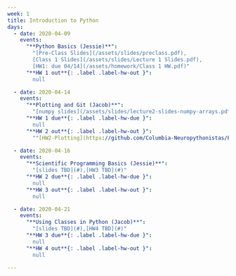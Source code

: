 ```yaml
---
week: 1
title: Introduction to Python
days:
  - date: 2020-04-09
    events:
      "**Python Basics (Jessie)**":
        "[Pre-Class Slides](/assets/slides/preclass.pdf),
        [Class 1 Slides](/assets/slides/Lecture 1 Slides.pdf),
        [HW1: due 04/14](/assets/homework/Class 1 HW.pdf)"
      "**HW 1 out**{: .label .label-hw-out }":
        null

  - date: 2020-04-14
    events:
      "**Plotting and Git (Jacob)**":
        "[numpy slides](/assets/slides/lecture2-slides-numpy-arrays.pdf),[matplotlib slides](/assets/slides/lecture2-slides-matplotlib.pdf), [hw1 and git slides](/assets/slides/lecture2-slides-hw1+git.pdf),"
      "**HW 1 due**{: .label .label-hw-due }":
        null
      "**HW 2 out**{: .label .label-hw-out }":
        ""[HW2-Plotting](https://github.com/Columbia-Neuropythonistas/PythonDataCourse/tree/master/Homeworks/HW2), [HW2-Bonus: Create Personal Website with GitPages](https://guides.github.com/features/pages/)""

  - date: 2020-04-16
    events:
      "**Scientific Programming Basics (Jessie)**":
        "[slides TBD](#),[HW3 TBD](#)"
      "**HW 2 due**{: .label .label-hw-due }":
        null
      "**HW 3 out**{: .label .label-hw-out }":
        null

  - date: 2020-04-21
    events:
      "**Using Classes in Python (Jacob)**":
        "[slides TBD](#),[HW4 TBD](#)"
      "**HW 3 due**{: .label .label-hw-due }":
        null
      "**HW 4 out**{: .label .label-hw-out }":
        null

---
```

